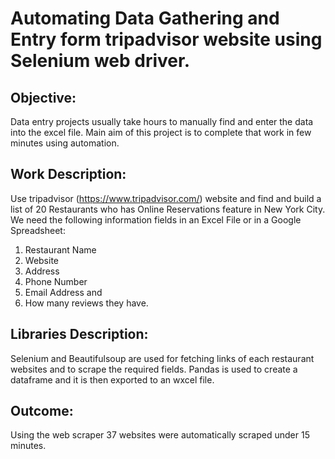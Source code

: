 # Automating Data Gathering and Entry form tripadvisor website using Selenium web driver.

## Objective:
Data entry projects usually take hours to manually find and enter the data into the excel file. Main aim of this project is to complete that work in few minutes using automation.

## Work Description:
Use tripadvisor (https://www.tripadvisor.com/) website and find and build a list of 20
Restaurants who has Online Reservations feature in New York City.
We need the following information fields in an Excel File or in a Google Spreadsheet:
1. Restaurant Name
2. Website
3. Address
4. Phone Number
5. Email Address and
6. How many reviews they have.

## Libraries Description:
Selenium and Beautifulsoup are used for fetching links of each restaurant websites and to scrape the required fields. Pandas is used to create a dataframe and it is then exported to an wxcel file.

## Outcome:
Using the web scraper 37 websites were automatically scraped under 15 minutes.
